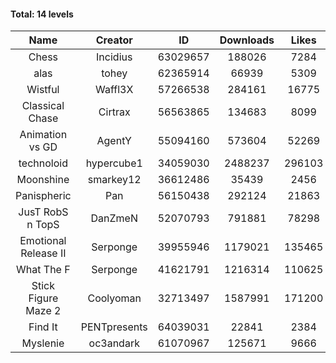 #### Total: 14 levels

| Name | Creator | ID | Downloads | Likes |
|:---:|:---:|:---:|:---:|:---:|
| Chess | Incidius | 63029657 | 188026 | 7284
| alas | tohey | 62365914 | 66939 | 5309
| Wistful | Waffl3X | 57266538 | 284161 | 16775
| Classical Chase | Cirtrax | 56563865 | 134683 | 8099
| Animation vs GD | AgentY | 55094160 | 573604 | 52269
| technoloid | hypercube1 | 34059030 | 2488237 | 296103
| Moonshine | smarkey12 | 36612486 | 35439 | 2456
| Panispheric | Pan | 56150438 | 292124 | 21863
| JusT RobS n TopS | DanZmeN | 52070793 | 791881 | 78298
| Emotional Release II | Serponge | 39955946 | 1179021 | 135465
| What The F | Serponge | 41621791 | 1216314 | 110625
| Stick Figure Maze 2 | Coolyoman | 32713497 | 1587991 | 171200
| Find It | PENTpresents | 64039031 | 22841 | 2384
| Myslenie | oc3andark | 61070967 | 125671 | 9666
